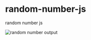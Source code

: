 # random-number-js
 random number js
 
![random number output](https://github.com/krupesh788/random-number-js/assets/71176180/00f03e00-9398-46ad-be33-a4882030495c)
